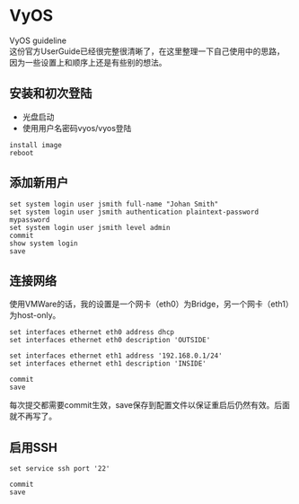 # VyOS
VyOS guideline  
这份官方UserGuide已经很完整很清晰了，在这里整理一下自己使用中的思路，因为一些设置上和顺序上还是有些别的想法。  

## 安装和初次登陆
* 光盘启动
* 使用用户名密码vyos/vyos登陆
```
install image
reboot
```

## 添加新用户
```
set system login user jsmith full-name "Johan Smith" 
set system login user jsmith authentication plaintext-password mypassword 
set system login user jsmith level admin 
commit
show system login 
save
```

## 连接网络
使用VMWare的话，我的设置是一个网卡（eth0）为Bridge，另一个网卡（eth1）为host-only。  
```
set interfaces ethernet eth0 address dhcp
set interfaces ethernet eth0 description 'OUTSIDE'

set interfaces ethernet eth1 address '192.168.0.1/24'
set interfaces ethernet eth1 description 'INSIDE'

commit
save
```
每次提交都需要commit生效，save保存到配置文件以保证重启后仍然有效。后面就不再写了。  

## 启用SSH
```
set service ssh port '22'

commit
save
```

